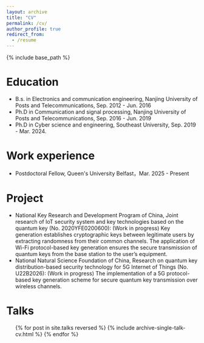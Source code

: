 ```yaml
---
layout: archive
title: "CV"
permalink: /cv/
author_profile: true
redirect_from:
  - /resume
---
```


{% include base_path %}

Education
======
* B.s. in Electronics and communication engineering, Nanjing University of Posts and Telecommunications, Sep. 2012 - Jun. 2016
* Ph.D in Communication and signal processing, Nanjing University of Posts and Telecommunications, Sep. 2016 - Jun. 2019
* Ph.D in Cyber science and engineering, Southeast University, Sep. 2019 - Mar. 2024.

Work experience
======
* Postdoctoral Fellow, Queen's University Belfast，Mar. 2025 - Present

Project
======
* National Key Research and Development Program of China, Joint research of IoT security system and key
technologies based on the quantum key (No. 2020YFE0200600): (Work in progress) Key generation establishes
cryptographic keys between legitimate users by extracting randomness from their common channels. The application of Wi-Fi
protocol-based key generation ensures the secure transmission of quantum keys from the base station to the user’s equipment.
* National Natural Science Foundation of China, Research on quantum key distribution-based security
technology for 5G Internet of Things (No. U22B2026): (Work in progress) The implementation of a 5G protocol-based
key generation scheme for secure quantum key transmission over wireless channels.
  
Talks
======
  <ul>{% for post in site.talks reversed %}
    {% include archive-single-talk-cv.html  %}
  {% endfor %}</ul>
  

